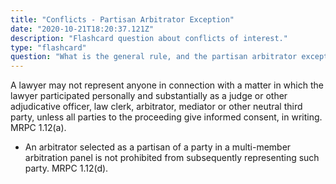 ```yaml
---
title: "Conflicts - Partisan Arbitrator Exception"
date: "2020-10-21T18:20:37.121Z"
description: "Flashcard question about conflicts of interest."
type: "flashcard"
question: "What is the general rule, and the partisan arbitrator exception to conflicts arising from an attorney's role as arbitrator?"
---
```


A lawyer may not represent anyone in connection with a matter in which the lawyer participated personally and substantially as a judge or other adjudicative officer, law clerk, arbitrator, mediator or other neutral third party, unless all parties to the proceeding give informed consent, in writing. MRPC 1.12(a).
- An arbitrator selected as a partisan of a party in a multi-member arbitration panel is not prohibited from subsequently representing such party. MRPC 1.12(d).
